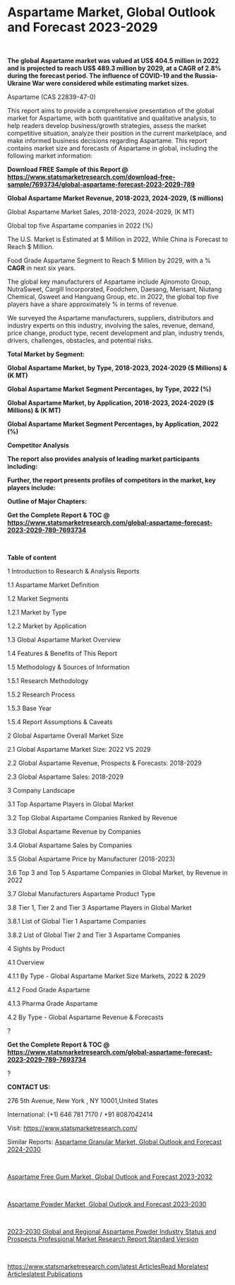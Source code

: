 <h1>Aspartame Market, Global Outlook and Forecast 2023-2029</h1><br/><p><strong>The global Aspartame market was valued at US$ 404.5 million in 2022 and is projected to reach US$ 489.3 million by 2029, at a <strong>CAGR</strong> of 2.8% during the forecast period. The influence of COVID-19 and the Russia-Ukraine War were considered while estimating market sizes.</strong></p>
 
 
 
 <p>Aspartame (CAS 22839-47-0)</p>
 
 
 
 <p>This report aims to provide a comprehensive presentation of the global market for Aspartame, with both quantitative and qualitative analysis, to help readers develop business/growth strategies, assess the market competitive situation, analyze their position in the current marketplace, and make informed business decisions regarding Aspartame. This report contains market size and forecasts of Aspartame in global, including the following market information:</p>
 
 
 
 <p><strong>Download FREE Sample of this Report @ <a href="https://www.statsmarketresearch.com/download-free-sample/7693734/global-aspartame-forecast-2023-2029-789">https://www.statsmarketresearch.com/download-free-sample/7693734/global-aspartame-forecast-2023-2029-789</a></strong></p>
 
 
 
 <p><strong>Global Aspartame Market Revenue, 2018-2023, 2024-2029, ($ millions)</strong></p>
 
 
 
 <p>Global Aspartame Market Sales, 2018-2023, 2024-2029, (K MT)</p>
 
 
 
 <p>Global top five Aspartame companies in 2022 (%)</p>
 
 
 
 <p>The U.S. Market is Estimated at $ Million in 2022, While China is Forecast to Reach $ Million.</p>
 
 
 
 <p>Food Grade Aspartame Segment to Reach $ Million by 2029, with a % <strong>CAGR</strong> in next six years.</p>
 
 
 
 <p>The global key manufacturers of Aspartame include Ajinomoto Group, NutraSweet, Cargill Incorporated, Foodchem, Daesang, Merisant, Niutang Chemical, Gsweet and Hanguang Group, etc. in 2022, the global top five players have a share approximately % in terms of revenue.</p>
 
 
 
 <p>We surveyed the Aspartame manufacturers, suppliers, distributors and industry experts on this industry, involving the sales, revenue, demand, price change, product type, recent development and plan, industry trends, drivers, challenges, obstacles, and potential risks.</p>
 
 
 
 <p><strong>Total Market by Segment:</strong></p>
 
 
 
 <p><strong>Global Aspartame Market, by Type, 2018-2023, 2024-2029 ($ Millions) & (K MT)</strong></p>
 
 
 
 <p><strong>Global Aspartame Market Segment Percentages, by Type, 2022 (%)</strong></p>
 
 
 
 <p><strong>Global Aspartame Market, <strong>by Application</strong>, 2018-2023, 2024-2029 ($ Millions) & (K MT)</strong></p>
 
 
 
 <p><strong>Global Aspartame Market Segment Percentages, <strong>by Application</strong>, 2022 (%)</strong></p>
 
 
 
 <p><strong>Competitor Analysis</strong></p>
 
 
 
 <p><strong>The report also provides analysis of leading market participants including:</strong></p>
 
 
 
 <p><strong>Further, the report presents profiles of competitors in the market, <strong>key players</strong> include:</strong></p>
 
 
 
 <p><strong>Outline of Major Chapters:</strong></p>
 
 
 
 <div><b>Get the Complete Report & TOC @ <a href="https://www.statsmarketresearch.com/global-aspartame-forecast-2023-2029-789-7693734">https://www.statsmarketresearch.com/global-aspartame-forecast-2023-2029-789-7693734</a></b></div>
 
 
 
 <p><br />
 
 <b>Table of content</b></p>
 
 
 
 <p>1 Introduction to Research & Analysis Reports<br />
 
 1.1 Aspartame Market Definition<br />
 
 1.2 Market Segments<br />
 
 1.2.1 Market by Type<br />
 
 1.2.2 Market by Application<br />
 
 1.3 Global Aspartame Market Overview<br />
 
 1.4 Features & Benefits of This Report<br />
 
 1.5 Methodology & Sources of Information<br />
 
 1.5.1 Research Methodology<br />
 
 1.5.2 Research Process<br />
 
 1.5.3 Base Year<br />
 
 1.5.4 Report Assumptions & Caveats<br />
 
 2 Global Aspartame Overall Market Size<br />
 
 2.1 Global Aspartame Market Size: 2022 VS 2029<br />
 
 2.2 Global Aspartame Revenue, Prospects & Forecasts: 2018-2029<br />
 
 2.3 Global Aspartame Sales: 2018-2029<br />
 
 3 Company Landscape<br />
 
 3.1 Top Aspartame Players in Global Market<br />
 
 3.2 Top Global Aspartame Companies Ranked by Revenue<br />
 
 3.3 Global Aspartame Revenue by Companies<br />
 
 3.4 Global Aspartame Sales by Companies<br />
 
 3.5 Global Aspartame Price by Manufacturer (2018-2023)<br />
 
 3.6 Top 3 and Top 5 Aspartame Companies in Global Market, by Revenue in 2022<br />
 
 3.7 Global Manufacturers Aspartame Product Type<br />
 
 3.8 Tier 1, Tier 2 and Tier 3 Aspartame Players in Global Market<br />
 
 3.8.1 List of Global Tier 1 Aspartame Companies<br />
 
 3.8.2 List of Global Tier 2 and Tier 3 Aspartame Companies<br />
 
 4 Sights by Product<br />
 
 4.1 Overview<br />
 
 4.1.1 By Type - Global Aspartame Market Size Markets, 2022 & 2029<br />
 
 4.1.2 Food Grade Aspartame<br />
 
 4.1.3 Pharma Grade Aspartame<br />
 
 4.2 By Type - Global Aspartame Revenue & Forecasts<br />
 
 ? </p>
 
 
 
 <div><b>Get the Complete Report & TOC @ <a href="https://www.statsmarketresearch.com/global-aspartame-forecast-2023-2029-789-7693734">https://www.statsmarketresearch.com/global-aspartame-forecast-2023-2029-789-7693734</a></b></div>
 
 
 
 <p>? </p>
 
 
 
 <p><b>CONTACT US:</b><br />
 
 276 5th Avenue, New York , NY 10001,United States<br />
 
 International: (+1) 646 781 7170 / +91 8087042414<br />
 
 Visit: <a href="https://www.statsmarketresearch.com/">https://www.statsmarketresearch.com/</a><br />
 
 Similar Reports: <a href="https://www.statsmarketresearch.com/global-aspartame-forecast-2023-2029-789-7693734">Aspartame Granular Market, Global Outlook and Forecast 2024-2030</a><br />
 
 <br />
 
 <a href="https://www.statsmarketresearch.com/global-aspartame-forecast-2023-2029-789-7693734">Aspartame Free Gum Market, Global Outlook and Forecast 2023-2032</a><br />
 
 <br />
 
 <a href="https://www.statsmarketresearch.com/global-aspartame-forecast-2023-2029-789-7693734">Aspartame Powder Market, Global Outlook and Forecast 2023-2030</a><br />
 
 <br />
 
 <a href="https://www.statsmarketresearch.com/global-aspartame-forecast-2023-2029-789-7693734">2023-2030 Global and Regional Aspartame Powder Industry Status and Prospects Professional Market Research Report Standard Version</a><br />
 
 <br />
 
 <a href="https://gyeongbokgung.com">https://www.statsmarketresearch.com/</a><a href="https://hallyeomaritime.com">latest Articles</a><a href="https://jingwansa.com">Read More</a><a href="https://nguoiviet.jp/">latest Articles</a><a href="https://www.intelmarketresearch.com/">latest Publications</a></p>